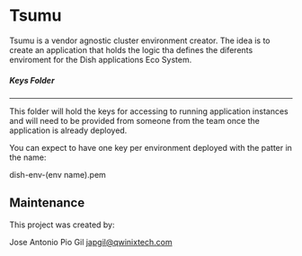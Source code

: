 Tsumu
===============

Tsumu is a vendor agnostic cluster environment creator.
The idea is to create an application that holds the logic tha defines the diferents enviroment for the Dish applications Eco System.



##### Keys Folder
-------------------

This folder will hold the keys for accessing to running application instances and will need to be provided from someone from the team once the application is already deployed.

You can expect to have one key per environment deployed with the patter in the name:

dish-env-(env name).pem





Maintenance
-------------------------

This project was created by:

Jose Antonio Pio Gil japgil@qwinixtech.com
